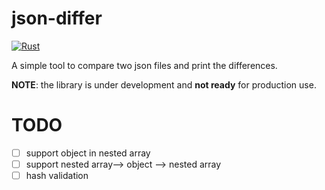 # json-differ

[![Rust](https://github.com/includeamin/json-differ/actions/workflows/rust.yml/badge.svg)](https://github.com/includeamin/json-differ/actions/workflows/rust.yml)

A simple tool to compare two json files and print the differences.

**NOTE**: the library is under development and **not ready** for production use.

# TODO

- [ ] support object in nested array
- [ ] support nested array--> object --> nested array
- [ ] hash validation
